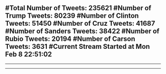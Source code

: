 #Total Number of Tweets: 235621 
#Number of Trump Tweets: 80239
#Number of Clinton Tweets: 51450
#Number of Cruz Tweets: 41687
#Number of Sanders Tweets: 38422
#Number of Rubio Tweets: 20194
#Number of Carson Tweets: 3631
#Current Stream Started at Mon Feb  8 22:51:02
---
---
---
